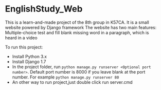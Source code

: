 EnglishStudy_Web
====================

This is a learn-and-made project of the 8th group in K57CA. It is a small website powered by Django framework
The website has two main features: Multiple-choice test and fill blank missing word in a paragraph, which is heard in a video

To run this project:

 - Install Python 3.x
 - Install Django 1.7
 - In the project folder, run `python manage.py runserver <Optional port number>`. Default port number is 8000 if you leave blank at the port number. For example `python manage.py runserver 80`
 - An other way to run project,just double click run server.cmd
